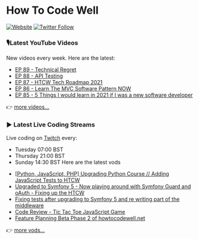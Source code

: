 # How To Code Well

[![Website](https://img.shields.io/twitch/status/howtocodewell?color=pink&label=LIVE%20CODING%20ON%20TWITCH&logoColor=%3D&style=for-the-badge)](https://howtocodewell.net/live)
[![Twitter Follow](https://img.shields.io/twitter/follow/howtocodewell?color=pink&logo=twitter&style=for-the-badge)](https://twitter.com/intent/follow?original_referer=https%3A%2F%2Fgithub.com%2Fhowtocodewell&screen_name=howtocodewell)


### 🎙️Latest YouTube Videos
New videos every week.  Here are the latest:
<!-- YOUTUBE-HTCW:START -->
- [EP 89 - Technical Regret](https://www.youtube.com/watch?v=zEKfHZidNR4)
- [EP 88 - API Testing](https://www.youtube.com/watch?v=VSaIhzu13p0)
- [EP 87 - HTCW Tech Roadmap 2021](https://www.youtube.com/watch?v=fDbLHT9zs9w)
- [EP 86 - Learn The MVC Software Pattern NOW](https://www.youtube.com/watch?v=AWorc7oHkrY)
- [EP 85 - 5 Things I would learn in 2021 if I was a new software developer](https://www.youtube.com/watch?v=AaW71VYzPSg)
<!-- YOUTUBE-HTCW:END -->

👉 [more videos...](https://youtube.com/howtocodewell)

### ▶️ Latest Live Coding Streams
Live coding on [Twitch](https://howtocodewell.net/live) every:
- Tuesday 07:00 BST
- Thursday 21:00 BST
- Sunday 14:30 BST
Here are the latest vods

<!-- YOUTUBE-HTCW-LIVE:START -->
- [[Python, JavaScript, PHP] Upgrading Python Course // Adding JavaScript Tests to HTCW](https://www.youtube.com/watch?v=ZbWDBxMpkI8)
- [Upgraded to Symfony 5 - Now playing around with Symfony Guard and oAuth - Fixing up the HTCW](https://www.youtube.com/watch?v=9AYNgrsrx-U)
- [Fixing tests after upgrading to Symfony 5 and re writing part of the middleware](https://www.youtube.com/watch?v=phOaIwvh9Wk)
- [Code Review  - Tic Tac Toe JavaScript Game](https://www.youtube.com/watch?v=9XopNg0TyZA)
- [Feature Planning Beta Phase 2 of howtocodewell.net](https://www.youtube.com/watch?v=RaudpqSgS4I)
<!-- YOUTUBE-HTCW-LIVE:END -->

👉 [more vods...](https://youtube.com/howtocodewelllive)